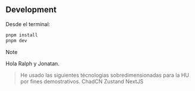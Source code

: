 ## Development
Desde el terminal:

```sh
pnpm install
pnpm dev
```



> [!NOTE]
 Hola Ralph y Jonatan.
> He usado las siguientes técnologias sobredimensionadas para la HU por fines demostrativos.
> ChadCN
> Zustand
> NextJS





